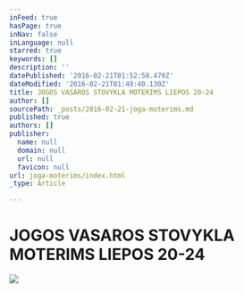 ```yaml
---
inFeed: true
hasPage: true
inNav: false
inLanguage: null
starred: true
keywords: []
description: ''
datePublished: '2016-02-21T01:52:58.479Z'
dateModified: '2016-02-21T01:49:40.130Z'
title: JOGOS VASAROS STOVYKLA MOTERIMS LIEPOS 20-24
author: []
sourcePath: _posts/2016-02-21-joga-moterims.md
published: true
authors: []
publisher:
  name: null
  domain: null
  url: null
  favicon: null
url: joga-moterims/index.html
_type: Article

---
```

# JOGOS VASAROS STOVYKLA MOTERIMS LIEPOS 20-24
![](https://the-grid-user-content.s3-us-west-2.amazonaws.com/2633a0c8-1aaa-4ebf-a984-9c1e88648a82.jpg)